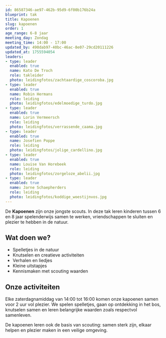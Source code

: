 ```yaml
---
id: 86587346-ae97-462b-95d9-6f00b176b24a
blueprint: tak
title: Kapoenen
slug: kapoenen
order: 1
age_range: 6-8 jaar
meeting_day: Zondag
meeting_time: 14:00 - 17:00
updated_by: 490dab97-40bc-46ac-8e07-29cd20111226
updated_at: 1755594054
leaders:
- type: leader
  enabled: true
  name: Kato De Troch
  role: takleider
  photo: leidingfotos/zachtaardige_coscoroba.jpg
- type: leader
  enabled: true
  name: Robin Hermans
  role: leiding
  photo: leidingfotos/edelmoedige_turdo.jpg
- type: leader
  enabled: true
  name: Lorin Vermeersch
  role: leiding
  photo: leidingfotos/verrassende_caama.jpg
- type: leader
  enabled: true
  name: Josefien Poppe
  role: leiding
  photo: leidingfotos/jolige_cardellino.jpg
- type: leader
  enabled: true
  name: Louise Van Horebeek
  role: leiding
  photo: leidingfotos/zorgeloze_abelii.jpg
- type: leader
  enabled: true
  name: Jarne Schaepherders
  role: leiding
  photo: leidingfotos/koddige_woestijnvos.jpg
---
```

De **Kapoenen** zijn onze jongste scouts. In deze tak leren kinderen tussen 6 en 8 jaar spelenderwijs samen te werken, vriendschappen te sluiten en plezier te hebben in de natuur.

## Wat doen we?

- Spelletjes in de natuur
- Knutselen en creatieve activiteiten  
- Verhalen en liedjes
- Kleine uitstapjes
- Kennismaken met scouting waarden

## Onze activiteiten

Elke zaterdagnamiddag van 14:00 tot 16:00 komen onze kapoenen samen voor 2 uur vol plezier. We spelen spelletjes, gaan op ontdekking in het bos, knutselen samen en leren belangrijke waarden zoals respectvol samenleven.

De kapoenen leren ook de basis van scouting: samen sterk zijn, elkaar helpen en plezier maken in een veilige omgeving.
